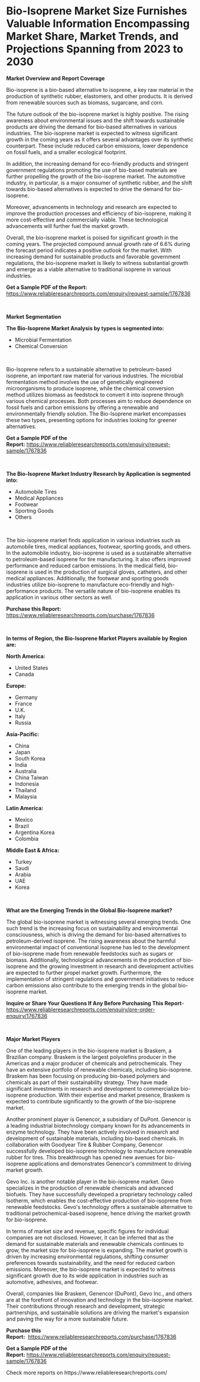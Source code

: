 <p><h1>Bio-Isoprene Market Size Furnishes Valuable Information Encompassing Market Share, Market Trends, and Projections Spanning from 2023 to 2030</h1></p><p><strong>Market Overview and Report Coverage</strong></p>
<p><p>Bio-isoprene is a bio-based alternative to isoprene, a key raw material in the production of synthetic rubber, elastomers, and other products. It is derived from renewable sources such as biomass, sugarcane, and corn.</p><p>The future outlook of the bio-isoprene market is highly positive. The rising awareness about environmental issues and the shift towards sustainable products are driving the demand for bio-based alternatives in various industries. The bio-isoprene market is expected to witness significant growth in the coming years as it offers several advantages over its synthetic counterpart. These include reduced carbon emissions, lower dependence on fossil fuels, and a smaller ecological footprint.</p><p>In addition, the increasing demand for eco-friendly products and stringent government regulations promoting the use of bio-based materials are further propelling the growth of the bio-isoprene market. The automotive industry, in particular, is a major consumer of synthetic rubber, and the shift towards bio-based alternatives is expected to drive the demand for bio-isoprene.</p><p>Moreover, advancements in technology and research are expected to improve the production processes and efficiency of bio-isoprene, making it more cost-effective and commercially viable. These technological advancements will further fuel the market growth.</p><p>Overall, the bio-isoprene market is poised for significant growth in the coming years. The projected compound annual growth rate of 6.6% during the forecast period indicates a positive outlook for the market. With increasing demand for sustainable products and favorable government regulations, the bio-isoprene market is likely to witness substantial growth and emerge as a viable alternative to traditional isoprene in various industries.</p></p>
<p><strong>Get a Sample PDF of the Report:</strong> <a href="https://www.reliableresearchreports.com/enquiry/request-sample/1767836">https://www.reliableresearchreports.com/enquiry/request-sample/1767836</a></p>
<p>&nbsp;</p>
<p><strong>Market Segmentation</strong></p>
<p><strong>The Bio-Isoprene Market Analysis by types is segmented into:</strong></p>
<p><ul><li>Microbial Fermentation</li><li>Chemical Conversion</li></ul></p>
<p>&nbsp;</p>
<p><p>Bio-Isoprene refers to a sustainable alternative to petroleum-based isoprene, an important raw material for various industries. The microbial fermentation method involves the use of genetically engineered microorganisms to produce isoprene, while the chemical conversion method utilizes biomass as feedstock to convert it into isoprene through various chemical processes. Both processes aim to reduce dependence on fossil fuels and carbon emissions by offering a renewable and environmentally friendly solution. The Bio-Isoprene market encompasses these two types, presenting options for industries looking for greener alternatives.</p></p>
<p><strong>Get a Sample PDF of the Report:</strong>&nbsp;<a href="https://www.reliableresearchreports.com/enquiry/request-sample/1767836">https://www.reliableresearchreports.com/enquiry/request-sample/1767836</a></p>
<p>&nbsp;</p>
<p><strong>The Bio-Isoprene Market Industry Research by Application is segmented into:</strong></p>
<p><ul><li>Automobile Tires</li><li>Medical Appliances</li><li>Footwear</li><li>Sporting Goods</li><li>Others</li></ul></p>
<p>&nbsp;</p>
<p><p>The bio-isoprene market finds application in various industries such as automobile tires, medical appliances, footwear, sporting goods, and others. In the automobile industry, bio-isoprene is used as a sustainable alternative to petroleum-based isoprene for tire manufacturing. It also offers improved performance and reduced carbon emissions. In the medical field, bio-isoprene is used in the production of surgical gloves, catheters, and other medical appliances. Additionally, the footwear and sporting goods industries utilize bio-isoprene to manufacture eco-friendly and high-performance products. The versatile nature of bio-isoprene enables its application in various other sectors as well.</p></p>
<p><strong>Purchase this Report:</strong>&nbsp; <a href="https://www.reliableresearchreports.com/purchase/1767836">https://www.reliableresearchreports.com/purchase/1767836</a></p>
<p>&nbsp;</p>
<p><strong>In terms of Region, the Bio-Isoprene Market Players available by Region are:</strong></p>
<p>
    <p> <strong> North America: </strong>
        <ul>
            <li>United States</li>
            <li>Canada</li>
        </ul>
        </p> 
    <p> <strong> Europe: </strong>
        <ul>
            <li>Germany</li>
            <li>France</li>
            <li>U.K.</li>
            <li>Italy</li>
            <li>Russia</li>
        </ul>
        </p> 
    <p> <strong> Asia-Pacific: </strong>
        <ul>
            <li>China</li>
            <li>Japan</li>
            <li>South Korea</li>
            <li>India</li>
            <li>Australia</li>
            <li>China Taiwan</li>
            <li>Indonesia</li>
            <li>Thailand</li>
            <li>Malaysia</li>
        </ul>
        </p> 
    <p> <strong> Latin America: </strong>
        <ul>
            <li>Mexico</li>
            <li>Brazil</li>
            <li>Argentina Korea</li>
            <li>Colombia</li>
        </ul>
        </p> 
    <p> <strong> Middle East & Africa: </strong>
        <ul>
            <li>Turkey</li>
            <li>Saudi</li>
            <li>Arabia</li>
            <li>UAE</li>
            <li>Korea</li>
        </ul>
    </p>
    </p>
<p>&nbsp;</p>
<p><strong>What are the Emerging Trends in the Global Bio-Isoprene market?</strong></p>
<p><p>The global bio-isoprene market is witnessing several emerging trends. One such trend is the increasing focus on sustainability and environmental consciousness, which is driving the demand for bio-based alternatives to petroleum-derived isoprene. The rising awareness about the harmful environmental impact of conventional isoprene has led to the development of bio-isoprene made from renewable feedstocks such as sugars or biomass. Additionally, technological advancements in the production of bio-isoprene and the growing investment in research and development activities are expected to further propel market growth. Furthermore, the implementation of stringent regulations and government initiatives to reduce carbon emissions also contribute to the emerging trends in the global bio-isoprene market.</p></p>
<p><strong>Inquire or Share Your Questions If Any Before Purchasing This Report</strong>- <a href="https://www.reliableresearchreports.com/enquiry/pre-order-enquiry/1767836">https://www.reliableresearchreports.com/enquiry/pre-order-enquiry/1767836</a></p>
<p>&nbsp;</p>
<p><strong>Major Market Players</strong></p>
<p><p>One of the leading players in the bio-isoprene market is Braskem, a Brazilian company. Braskem is the largest polyolefins producer in the Americas and a major producer of chemicals and petrochemicals. They have an extensive portfolio of renewable chemicals, including bio-isoprene. Braskem has been focusing on producing bio-based polymers and chemicals as part of their sustainability strategy. They have made significant investments in research and development to commercialize bio-isoprene production. With their expertise and market presence, Braskem is expected to contribute significantly to the growth of the bio-isoprene market.</p><p>Another prominent player is Genencor, a subsidiary of DuPont. Genencor is a leading industrial biotechnology company known for its advancements in enzyme technology. They have been actively involved in research and development of sustainable materials, including bio-based chemicals. In collaboration with Goodyear Tire & Rubber Company, Genencor successfully developed bio-isoprene technology to manufacture renewable rubber for tires. This breakthrough has opened new avenues for bio-isoprene applications and demonstrates Genencor's commitment to driving market growth.</p><p>Gevo Inc. is another notable player in the bio-isoprene market. Gevo specializes in the production of renewable chemicals and advanced biofuels. They have successfully developed a proprietary technology called Isotherm, which enables the cost-effective production of bio-isoprene from renewable feedstocks. Gevo's technology offers a sustainable alternative to traditional petrochemical-based isoprene, hence driving the market growth for bio-isoprene.</p><p>In terms of market size and revenue, specific figures for individual companies are not disclosed. However, it can be inferred that as the demand for sustainable materials and renewable chemicals continues to grow, the market size for bio-isoprene is expanding. The market growth is driven by increasing environmental regulations, shifting consumer preferences towards sustainability, and the need for reduced carbon emissions. Moreover, the bio-isoprene market is expected to witness significant growth due to its wide application in industries such as automotive, adhesives, and footwear.</p><p>Overall, companies like Braskem, Genencor (DuPont), Gevo Inc., and others are at the forefront of innovation and technology in the bio-isoprene market. Their contributions through research and development, strategic partnerships, and sustainable solutions are driving the market's expansion and paving the way for a more sustainable future.</p></p>
<p><strong>Purchase this Report:</strong>&nbsp;&nbsp;<a href="https://www.reliableresearchreports.com/purchase/1767836">https://www.reliableresearchreports.com/purchase/1767836</a></p>
<p></p>
<p><strong>Get a Sample PDF of the Report:</strong>&nbsp;<a href="https://www.reliableresearchreports.com/enquiry/request-sample/1767836">https://www.reliableresearchreports.com/enquiry/request-sample/1767836</a></p>
<p>Check more reports on https://www.reliableresearchreports.com/</p>